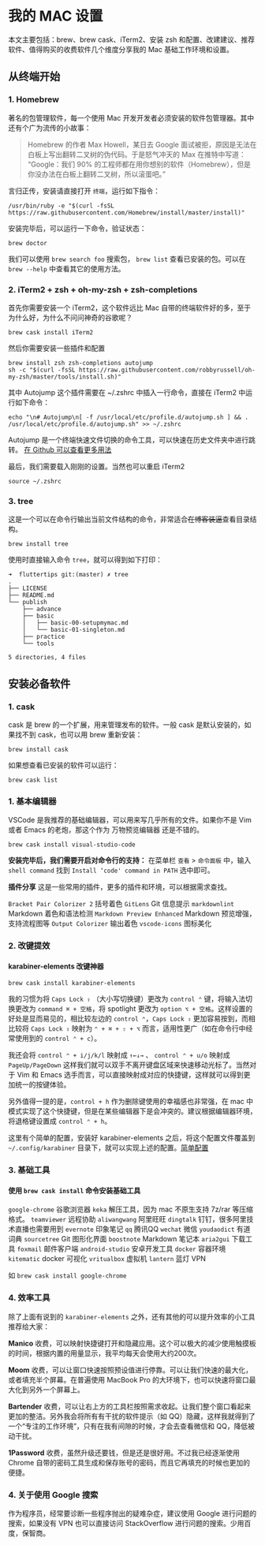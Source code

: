 # 我的 MAC 设置

本文主要包括：brew、brew cask、iTerm2、安装 zsh 和配置、改建建议、推荐软件、值得购买的收费软件几个维度分享我的 Mac 基础工作环境和设置。

## 从终端开始

### 1. Homebrew

著名的包管理软件，每一个使用 Mac 开发开发者必须安装的软件包管理器。其中还有个广为流传的小故事：
> Homebrew 的作者 Max Howell，某日去 Google 面试被拒，原因是无法在白板上写出翻转二叉树的伪代码。于是怒气冲天的 Max 在推特中写道：
“Google：我们 90% 的工程师都在用你想别的软件（Homebrew），但是你没办法在白板上翻转二叉树，所以滚蛋吧。”

言归正传，安装请直接打开 `终端`，运行如下指令：

```shell
/usr/bin/ruby -e "$(curl -fsSL https://raw.githubusercontent.com/Homebrew/install/master/install)"
```

安装完毕后，可以运行一下命令，验证状态：

```shell
brew doctor
```

我们可以使用 `brew search foo` 搜索包， `brew list` 查看已安装的包。可以在 `brew --help` 中查看其它的使用方法。

### 2. iTerm2 + zsh + oh-my-zsh + zsh-completions

首先你需要安装一个 iTerm2，这个软件远比 Mac 自带的终端软件好的多，至于为什么好，为什么不问问神奇的谷歌呢？

```shell
brew cask install iTerm2
```

然后你需要安装一些插件和配置

```shell
brew install zsh zsh-completions autojump
sh -c "$(curl -fsSL https://raw.githubusercontent.com/robbyrussell/oh-my-zsh/master/tools/install.sh)"
```

其中 Autojump 这个插件需要在 ~/.zshrc 中插入一行命令，直接在 iTerm2 中运行如下命令：

```shell
echo "\n# Autojump\n[ -f /usr/local/etc/profile.d/autojump.sh ] && . /usr/local/etc/profile.d/autojump.sh" >> ~/.zshrc
```

Autojump 是一个终端快速文件切换的命令工具，可以快速在历史文件夹中进行跳转。
[在 Github 可以查看更多用法](https://github.com/wting/autojump)

最后，我们需要载入刚刚的设置。当然也可以重启 iTerm2

```shell
source ~/.zshrc
```

### 3. tree

这是一个可以在命令行输出当前文件结构的命令，非常适合~~在博客装逼~~查看目录结构。

```shell
brew install tree
```

使用时直接输入命令 `tree`，就可以得到如下打印：

```shell
➜  fluttertips git:(master) ✗ tree
.
├── LICENSE
├── README.md
└── publish
    ├── advance
    ├── basic
    │   ├── basic-00-setupmymac.md
    │   └── basic-01-singleton.md
    ├── practice
    └── tools

5 directories, 4 files
```

## 安装必备软件

### 1. cask

cask 是 brew 的一个扩展，用来管理发布的软件。一般 cask 是默认安装的，如果找不到 cask，也可以用 brew 重新安装：

```shell
brew install cask
```

如果想查看已安装的软件可以运行：

```shell
brew cask list
```

### 1. 基本编辑器

VSCode 是我推荐的基础编辑器，可以用来写几乎所有的文件。如果你不是 Vim 或者 Emacs 的老炮，那这个作为 万物预览编辑器 还是不错的。

```shell
brew cask install visual-studio-code
```

**安装完毕后，我们需要开启对命令行的支持：**
在菜单栏 `查看` > `命令面板` 中，输入 `shell command` 找到 `Install ‘code' command in PATH` 选中即可。

**插件分享**
这是一些常用的插件，更多的插件和环境，可以根据需求查找。

`Bracket Pair Colorizer 2` 括号着色
`GitLens` Git 信息提示
`markdownlint` Markdown 着色和语法检测
`Markdown Preview Enhanced` Markdown 预览增强，支持流程图等
`Output Colorizer` 输出着色
`vscode-icons` 图标美化

### 2. 改键提效

#### karabiner-elements 改键神器

```shell
brew cask install karabiner-elements
```

我的习惯为将 `Caps Lock ⇪` （大小写切换键）更改为 `control ⌃` 键，将输入法切换更改为 `command ⌘ + 空格`，将 spotlight 更改为 `option ⌥ + 空格`。这样设置的好处是显而易见的，相比较左边的 `control ⌃`，`Caps Lock ⇪` 更加容易按到，而相比较将 `Caps Lock ⇪` 映射为 `⌃ + ⌘ + ⇧ + ⌥` 而言，适用性更广（如在命令行中经常使用到的 `control ⌃ + c`）。

我还会将 `control ⌃ + i/j/k/l` 映射成 `↑←↓→` 、 `control ⌃ + u/o` 映射成 `PageUp/PageDown` 这样我们就可以双手不离开键盘区域来快速移动光标了。当然对于 Vim 和 Emacs 选手而言，可以直接映射成对应的快捷键，这样就可以得到更加统一的按键体验。

另外值得一提的是，`control + h` 作为删除键使用的幸福感也非常强，在 mac 中模式实现了这个快捷键，但是在某些编辑器下是会冲突的。建议根据编辑器环境，将退格键设置成 `control ⌃ + h`。

这里有个简单的配置，安装好 karabiner-elements 之后，将这个配置文件覆盖到 `~/.config/karabiner` 目录下，就可以实现上述的配置。[简单配置](./src/000/karabiner.json)

### 3. 基础工具

#### 使用 `brew cask install` 命令安装基础工具

`google-chrome` 谷歌浏览器
`keka` 解压工具，因为 mac 不原生支持 7z/rar 等压缩格式。
`teamviewer` 远程协助
`aliwangwang` 阿里旺旺
`dingtalk` 钉钉，很多阿里技术直播也需要用到
`evernote` 印象笔记
`qq` 腾讯QQ
`wechat` 微信
`youdaodict` 有道词典
`sourcetree` Git 图形化界面
`boostnote` Markdown 笔记本
`aria2gui` 下载工具
`foxmail` 邮件客户端
`android-studio` 安卓开发工具
`docker` 容器环境
`kitematic` docker 可视化
`vritualbox` 虚拟机
`lantern` 蓝灯 VPN

如 `brew cask install google-chrome`

### 4. 效率工具

除了上面有说到的 `karabiner-elements` 之外，还有其他的可以提升效率的小工具推荐给大家：

**Manico** 收费，可以映射快捷键打开和隐藏应用。这个可以极大的减少使用触摸板的时间，根据内置的用量显示，我平均每天会使用大约200次。

**Moom** 收费，可以让窗口快速按照预设值进行停靠。可以让我们快速的最大化，或者填充半个屏幕。在普遍使用 MacBook Pro 的大环境下，也可以快速将窗口最大化到另外一个屏幕上。

**Bartender** 收费，可以让右上方的工具栏按照需求收起。让我们整个窗口看起来更加的整洁。另外我会将所有有干扰的软件提示（如 QQ）隐藏，这样我就得到了一个“专注的工作环境”，只有在我有间隙的时候，才会去查看微信和 QQ，降低被动干扰。

**1Password** 收费，虽然升级还要钱，但是还是很好用。不过我已经逐渐使用 Chrome 自带的密码工具生成和保存账号的密码，而且它再填充的时候也更加的便捷。

### 4. 关于使用 Google 搜索

作为程序员，经常要诊断一些程序抛出的疑难杂症，建议使用 Google 进行问题的搜索，如果没有 VPN 也可以直接访问 StackOverflow 进行问题的搜索。少用百度，保智商。
